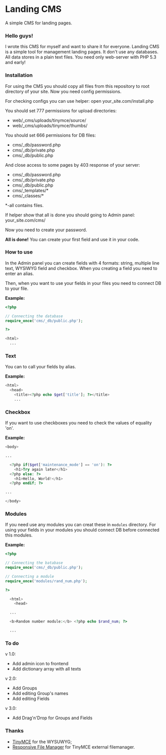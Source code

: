 # Landing CMS
A simple CMS for landing pages.

### Hello guys!
I wrote this CMS for myself and want to share it for everyone.
Landing CMS is a simple tool for management landing pages. It don't use any databases. All data stores in a plain text files. You need only web-server with PHP 5.3 and early!

### Installation
For using the CMS you should copy all files from this repository to root directory of your site. Now you need config permissions.

For checking configs you can use helper: open your_site.com/install.php

You should set 777 permissions for upload directories:
- web/_cms/uploads/tinymce/source/
- web/_cms/uploads/tinymce/thumbs/

You should set 666 permissions for DB files:
- cms/_db/password.php
- cms/_db/private.php
- cms/_db/public.php

And close access to some pages by 403 response of your server:
- cms/_db/password.php
- cms/_db/private.php
- cms/_db/public.php
- cms/_templates/*
- cms/_classes/*

*-all contains files.

If helper show that all is done you should going to Admin panel: your_site.com/cms/

Now you need to create your password.

**All is done!** You can create your first field and use it in your code.

### How to use
In the Admin panel you can create fields with 4 formats: string, multiple line text, WYSIWYG field and checkbox. When you creating a field you need to enter an alias.

Then, when you want to use your fields in your files you need to connect DB to your file.

**Example:**
```php
<?php

// Connecting the database
require_once('cms/_db/public.php');

?>

<html>
  ...
```
### Text
You can to call your fields by alias.

**Example:**
```php
<html>
  <head>
    <title><?php echo $get['title']; ?></title>
    ...
```
### Checkbox
If you want to use checkboxes you need to check the values of equality 'on'.

**Example:**
```php
<body>

...

  <?php if($get['maintenance_mode'] == 'on'): ?>
    <h1>Try again later</h1>
  <?php else: ?>
    <h1>Hello, World!</h1>
  <?php endif; ?>

...

</body>
```
### Modules
If you need use any modules you can creat these in `modules` directory. For using your fields in your modules you should connect DB before connected this modules.

**Example:**
```php
<?php

// Connecting the batabase
require_once('cms/_db/public.php');

// Connecting a module
require_once('modules/rand_num.php');

?>

  <html>
    <head>

  ...

  <b>Random number module:</b> <?php echo $rand_num; ?>

  ...
```

### To do
v 1.0:
- Add admin icon to frontend
- Add dictionary array with all texts

v 2.0:
- Add Groups
- Add editing Group's names
- Add editing Fields

v 3.0:
- Add Drag'n'Drop for Groups and Fields



### Thanks
- [TinyMCE](https://github.com/tinymce/tinymce) for the WYSUWYG;
- [Responsive File Manager](http://www.responsivefilemanager.com/) for TinyMCE external filemanager.
